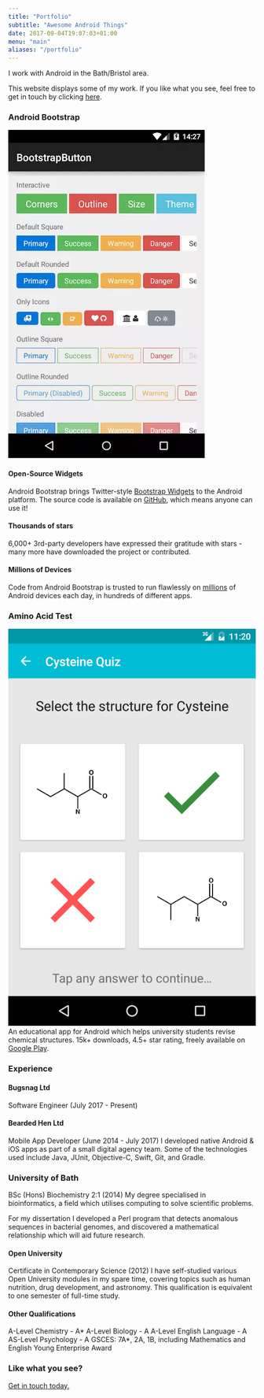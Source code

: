```yaml
---
title: "Portfolio"
subtitle: "Awesome Android Things"
date: 2017-09-04T19:07:03+01:00
menu: "main"
aliases: "/portfolio"
---
```

I work with Android in the Bath/Bristol area.

This website displays some of my work. If you like what you see, feel free to get in touch by clicking [here](mailto:fractalwrench@gmail.com).



### Android Bootstrap
![Android Bootstrap screenshot](/img/bootstrap-btn.webp)

#### Open-Source Widgets
Android Bootstrap brings Twitter-style [Bootstrap Widgets](https://getbootstrap.com/) to the Android platform. The source code is available on [GitHub](https://github.com/Bearded-Hen/Android-Bootstrap), which means anyone can use it!

#### Thousands of stars
6,000+ 3rd-party developers have expressed their gratitude with stars - many more have downloaded the project or contributed.

#### Millions of Devices
Code from Android Bootstrap is trusted to run flawlessly on [millions](http://www.appbrain.com/stats/libraries/details/androidbootstrap/android-bootstrap) of Android devices each day, in hundreds of different apps.



### Amino Acid Test
![Amino Acid Test screenshot](/img/aa-structure.webp)
An educational app for Android which helps university students revise chemical structures. 15k+ downloads, 4.5+ star rating, freely available on [Google Play](https://play.google.com/store/apps/details?id=com.fractalwrench.acidtest).



### Experience

#### Bugsnag Ltd
Software Engineer (July 2017 - Present)

#### Bearded Hen Ltd
Mobile App Developer (June 2014 - July 2017)
I developed native Android & iOS apps as part of a small digital agency team. Some of the technologies used include Java, JUnit, Objective-C, Swift, Git, and Gradle.

### University of Bath
BSc (Hons) Biochemistry 2:1 (2014)
My degree specialised in bioinformatics, a field which utilises computing to solve scientific problems.

For my dissertation I developed a Perl program that detects anomalous sequences in bacterial genomes, and discovered a mathematical relationship which will aid future research.

#### Open University
Certificate in Contemporary Science (2012)
I have self-studied various Open University modules in my spare time, covering topics such as human nutrition, drug development, and astronomy. This qualification is equivalent to one semester of full-time study.

#### Other Qualifications
A-Level Chemistry - A*
A-Level Biology - A
A-Level English Language - A
AS-Level Psychology - A
GSCES: 7A*, 2A, 1B, including Mathematics and English
Young Enterprise Award

### Like what you see?
[Get in touch today.](mailto:fractalwrench@gmail.com)
